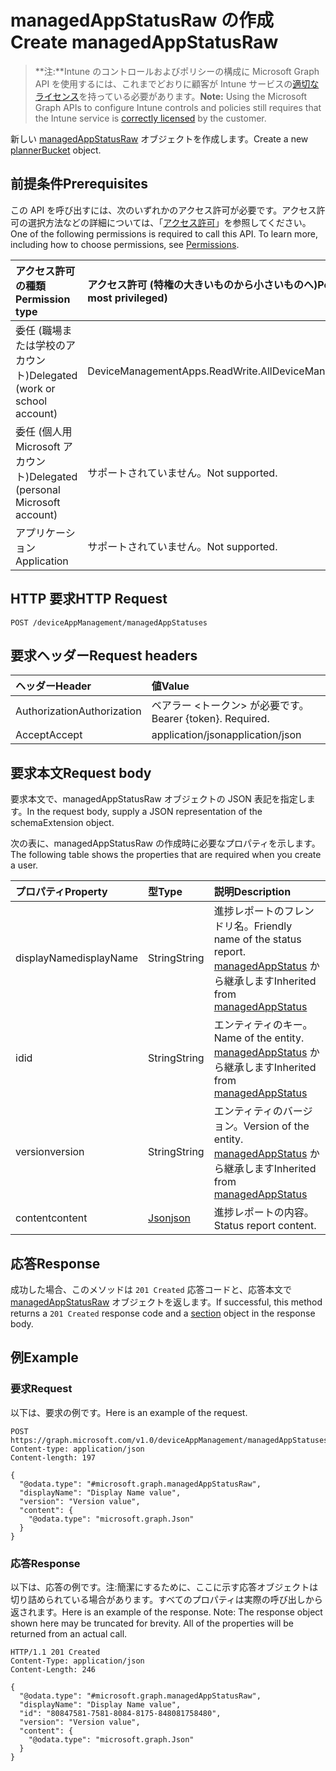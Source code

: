 # <a name="create-managedappstatusraw"></a><span data-ttu-id="a0879-101">managedAppStatusRaw の作成</span><span class="sxs-lookup"><span data-stu-id="a0879-101">Create managedAppStatusRaw</span></span>

> <span data-ttu-id="a0879-102">**注:**Intune のコントロールおよびポリシーの構成に Microsoft Graph API を使用するには、これまでどおりに顧客が Intune サービスの[適切なライセンス](https://go.microsoft.com/fwlink/?linkid=839381)を持っている必要があります。</span><span class="sxs-lookup"><span data-stu-id="a0879-102">**Note:** Using the Microsoft Graph APIs to configure Intune controls and policies still requires that the Intune service is [correctly licensed](https://go.microsoft.com/fwlink/?linkid=839381) by the customer.</span></span>

<span data-ttu-id="a0879-103">新しい [managedAppStatusRaw](../resources/intune_mam_managedappstatusraw.md) オブジェクトを作成します。</span><span class="sxs-lookup"><span data-stu-id="a0879-103">Create a new [plannerBucket](../resources/intune_mam_managedappstatusraw.md) object.</span></span>
## <a name="prerequisites"></a><span data-ttu-id="a0879-104">前提条件</span><span class="sxs-lookup"><span data-stu-id="a0879-104">Prerequisites</span></span>
<span data-ttu-id="a0879-p101">この API を呼び出すには、次のいずれかのアクセス許可が必要です。アクセス許可の選択方法などの詳細については、「[アクセス許可](../../../concepts/permissions_reference.md)」を参照してください。</span><span class="sxs-lookup"><span data-stu-id="a0879-p101">One of the following permissions is required to call this API. To learn more, including how to choose permissions, see [Permissions](../../../concepts/permissions_reference.md).</span></span>

|<span data-ttu-id="a0879-107">アクセス許可の種類</span><span class="sxs-lookup"><span data-stu-id="a0879-107">Permission type</span></span>|<span data-ttu-id="a0879-108">アクセス許可 (特権の大きいものから小さいものへ)</span><span class="sxs-lookup"><span data-stu-id="a0879-108">Permissions (from least to most privileged)</span></span>|
|:---|:---|
|<span data-ttu-id="a0879-109">委任 (職場または学校のアカウント)</span><span class="sxs-lookup"><span data-stu-id="a0879-109">Delegated (work or school account)</span></span>|<span data-ttu-id="a0879-110">DeviceManagementApps.ReadWrite.All</span><span class="sxs-lookup"><span data-stu-id="a0879-110">DeviceManagementApps.ReadWrite.All</span></span>|
|<span data-ttu-id="a0879-111">委任 (個人用 Microsoft アカウント)</span><span class="sxs-lookup"><span data-stu-id="a0879-111">Delegated (personal Microsoft account)</span></span>|<span data-ttu-id="a0879-112">サポートされていません。</span><span class="sxs-lookup"><span data-stu-id="a0879-112">Not supported.</span></span>|
|<span data-ttu-id="a0879-113">アプリケーション</span><span class="sxs-lookup"><span data-stu-id="a0879-113">Application</span></span>|<span data-ttu-id="a0879-114">サポートされていません。</span><span class="sxs-lookup"><span data-stu-id="a0879-114">Not supported.</span></span>|

## <a name="http-request"></a><span data-ttu-id="a0879-115">HTTP 要求</span><span class="sxs-lookup"><span data-stu-id="a0879-115">HTTP Request</span></span>
<!-- {
  "blockType": "ignored"
}
-->
``` http
POST /deviceAppManagement/managedAppStatuses
```

## <a name="request-headers"></a><span data-ttu-id="a0879-116">要求ヘッダー</span><span class="sxs-lookup"><span data-stu-id="a0879-116">Request headers</span></span>
|<span data-ttu-id="a0879-117">ヘッダー</span><span class="sxs-lookup"><span data-stu-id="a0879-117">Header</span></span>|<span data-ttu-id="a0879-118">値</span><span class="sxs-lookup"><span data-stu-id="a0879-118">Value</span></span>|
|:---|:---|
|<span data-ttu-id="a0879-119">Authorization</span><span class="sxs-lookup"><span data-stu-id="a0879-119">Authorization</span></span>|<span data-ttu-id="a0879-120">ベアラー &lt;トークン&gt; が必要です。</span><span class="sxs-lookup"><span data-stu-id="a0879-120">Bearer {token}. Required.</span></span>|
|<span data-ttu-id="a0879-121">Accept</span><span class="sxs-lookup"><span data-stu-id="a0879-121">Accept</span></span>|<span data-ttu-id="a0879-122">application/json</span><span class="sxs-lookup"><span data-stu-id="a0879-122">application/json</span></span>|

## <a name="request-body"></a><span data-ttu-id="a0879-123">要求本文</span><span class="sxs-lookup"><span data-stu-id="a0879-123">Request body</span></span>
<span data-ttu-id="a0879-124">要求本文で、managedAppStatusRaw オブジェクトの JSON 表記を指定します。</span><span class="sxs-lookup"><span data-stu-id="a0879-124">In the request body, supply a JSON representation of the schemaExtension object.</span></span>

<span data-ttu-id="a0879-125">次の表に、managedAppStatusRaw の作成時に必要なプロパティを示します。</span><span class="sxs-lookup"><span data-stu-id="a0879-125">The following table shows the properties that are required when you create a user.</span></span>

|<span data-ttu-id="a0879-126">プロパティ</span><span class="sxs-lookup"><span data-stu-id="a0879-126">Property</span></span>|<span data-ttu-id="a0879-127">型</span><span class="sxs-lookup"><span data-stu-id="a0879-127">Type</span></span>|<span data-ttu-id="a0879-128">説明</span><span class="sxs-lookup"><span data-stu-id="a0879-128">Description</span></span>|
|:---|:---|:---|
|<span data-ttu-id="a0879-129">displayName</span><span class="sxs-lookup"><span data-stu-id="a0879-129">displayName</span></span>|<span data-ttu-id="a0879-130">String</span><span class="sxs-lookup"><span data-stu-id="a0879-130">String</span></span>|<span data-ttu-id="a0879-131">進捗レポートのフレンドリ名。</span><span class="sxs-lookup"><span data-stu-id="a0879-131">Friendly name of the status report.</span></span> <span data-ttu-id="a0879-132">[managedAppStatus](../resources/intune_mam_managedappstatus.md) から継承します</span><span class="sxs-lookup"><span data-stu-id="a0879-132">Inherited from [managedAppStatus](../resources/intune_mam_managedappstatus.md)</span></span>|
|<span data-ttu-id="a0879-133">id</span><span class="sxs-lookup"><span data-stu-id="a0879-133">id</span></span>|<span data-ttu-id="a0879-134">String</span><span class="sxs-lookup"><span data-stu-id="a0879-134">String</span></span>|<span data-ttu-id="a0879-135">エンティティのキー。</span><span class="sxs-lookup"><span data-stu-id="a0879-135">Name of the entity.</span></span> <span data-ttu-id="a0879-136">[managedAppStatus](../resources/intune_mam_managedappstatus.md) から継承します</span><span class="sxs-lookup"><span data-stu-id="a0879-136">Inherited from [managedAppStatus](../resources/intune_mam_managedappstatus.md)</span></span>|
|<span data-ttu-id="a0879-137">version</span><span class="sxs-lookup"><span data-stu-id="a0879-137">version</span></span>|<span data-ttu-id="a0879-138">String</span><span class="sxs-lookup"><span data-stu-id="a0879-138">String</span></span>|<span data-ttu-id="a0879-139">エンティティのバージョン。</span><span class="sxs-lookup"><span data-stu-id="a0879-139">Version of the entity.</span></span> <span data-ttu-id="a0879-140">[managedAppStatus](../resources/intune_mam_managedappstatus.md) から継承します</span><span class="sxs-lookup"><span data-stu-id="a0879-140">Inherited from [managedAppStatus](../resources/intune_mam_managedappstatus.md)</span></span>|
|<span data-ttu-id="a0879-141">content</span><span class="sxs-lookup"><span data-stu-id="a0879-141">content</span></span>|[<span data-ttu-id="a0879-142">Json</span><span class="sxs-lookup"><span data-stu-id="a0879-142">json</span></span>](../resources/intune_mam_json.md)|<span data-ttu-id="a0879-143">進捗レポートの内容。</span><span class="sxs-lookup"><span data-stu-id="a0879-143">Status report content.</span></span>|



## <a name="response"></a><span data-ttu-id="a0879-144">応答</span><span class="sxs-lookup"><span data-stu-id="a0879-144">Response</span></span>
<span data-ttu-id="a0879-145">成功した場合、このメソッドは `201 Created` 応答コードと、応答本文で [managedAppStatusRaw](../resources/intune_mam_managedappstatusraw.md) オブジェクトを返します。</span><span class="sxs-lookup"><span data-stu-id="a0879-145">If successful, this method returns a `201 Created` response code and a [section](../resources/intune_mam_managedappstatusraw.md) object in the response body.</span></span>

## <a name="example"></a><span data-ttu-id="a0879-146">例</span><span class="sxs-lookup"><span data-stu-id="a0879-146">Example</span></span>
### <a name="request"></a><span data-ttu-id="a0879-147">要求</span><span class="sxs-lookup"><span data-stu-id="a0879-147">Request</span></span>
<span data-ttu-id="a0879-148">以下は、要求の例です。</span><span class="sxs-lookup"><span data-stu-id="a0879-148">Here is an example of the request.</span></span>
``` http
POST https://graph.microsoft.com/v1.0/deviceAppManagement/managedAppStatuses
Content-type: application/json
Content-length: 197

{
  "@odata.type": "#microsoft.graph.managedAppStatusRaw",
  "displayName": "Display Name value",
  "version": "Version value",
  "content": {
    "@odata.type": "microsoft.graph.Json"
  }
}
```

### <a name="response"></a><span data-ttu-id="a0879-149">応答</span><span class="sxs-lookup"><span data-stu-id="a0879-149">Response</span></span>
<span data-ttu-id="a0879-p105">以下は、応答の例です。注:簡潔にするために、ここに示す応答オブジェクトは切り詰められている場合があります。すべてのプロパティは実際の呼び出しから返されます。</span><span class="sxs-lookup"><span data-stu-id="a0879-p105">Here is an example of the response. Note: The response object shown here may be truncated for brevity. All of the properties will be returned from an actual call.</span></span>
``` http
HTTP/1.1 201 Created
Content-Type: application/json
Content-Length: 246

{
  "@odata.type": "#microsoft.graph.managedAppStatusRaw",
  "displayName": "Display Name value",
  "id": "80847581-7581-8084-8175-848081758480",
  "version": "Version value",
  "content": {
    "@odata.type": "microsoft.graph.Json"
  }
}
```




